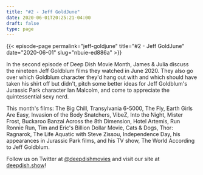 ```yaml
---
title: "#2 - Jeff GoldJune"
date: 2020-06-01T20:25:21-04:00
draft: false
type: page
---
```


{{< episode-page permalink="jeff-goldjune" title="#2 - Jeff GoldJune" date="2020-06-01" slug="nbuie-ed886a" >}}

In the second episode of Deep Dish Movie Month, James & Julia discuss the nineteen Jeff Goldblum films they watched in June 2020. They also go over which Goldblum character they'd hang out with and which should have taken his shirt off but didn't, pitch some better ideas for Jeff Goldblum's Jurassic Park character Ian Malcolm, and come to appreciate the quintessential sexy nerd.

This month's films: The Big Chill, Transylvania 6-5000, The Fly, Earth Girls Are Easy, Invasion of the Body Snatchers, VibeZ, Into the Night, Mister Frost, Buckaroo Banzai Across the 8th Dimension, Hotel Artemis, Run Ronnie Run, Tim and Eric's Billion Dollar Movie, Cats & Dogs, Thor: Ragnarok, The Life Aquatic with Steve Zissou, Independence Day, his appearances in Jurassic Park films, and his TV show, The World According to Jeff Goldblum.

Follow us on Twitter at [@deepdishmovies](https://twitter.com/deepdishmovies) and visit our site at [deepdish.show](https://www.deepdish.show)!